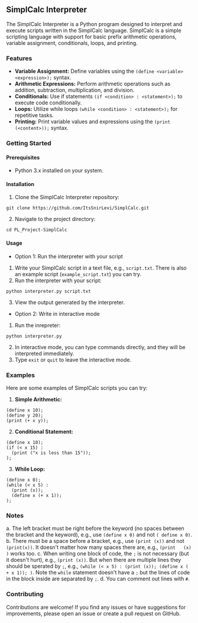## SimplCalc Interpreter

The SimplCalc Interpreter is a Python program designed to interpret and execute scripts written in the SimplCalc language. SimplCalc is a simple scripting language with support for basic prefix arithmetic operations, variable assignment, conditionals, loops, and printing.

### Features

* **Variable Assignment:** Define variables using the `(define <variable> <expression>);` syntax.
* **Arithmetic Expressions:** Perform arithmetic operations such as addition, subtraction, multiplication, and division.
* **Conditionals:** Use if statements `(if <condition> : <statement>);` to execute code conditionally.
* **Loops:** Utilize while loops `(while <condition> : <statement>);` for repetitive tasks.
* **Printing:** Print variable values and expressions using the `(print (<content>));` syntax.

### Getting Started

#### Prerequisites

* Python 3.x installed on your system.

#### Installation

1. Clone the SimplCalc Interpreter repository:

```
git clone https://github.com/ItsSnirLevi/SimplCalc.git
```

2. Navigate to the project directory:

```
cd PL_Project-SimplCalc
```

#### Usage

* Option 1: Run the interpreter with your script
1. Write your SimplCalc script in a text file, e.g., `script.txt`. There is also an example script (`example_script.txt`) you can try.
2. Run the interpreter with your script:

```
python interpreter.py script.txt
```

3. View the output generated by the interpreter.


* Option 2: Write in interactive mode
1. Run the inrepreter:

```
python interpreter.py
```

2. In interactive mode, you can type commands directly, and they will be interpreted immediately.
3. Type `exit` or `quit` to leave the interactive mode.

### Examples

Here are some examples of SimplCalc scripts you can try:

1. **Simple Arithmetic:**

```
(define x 10);
(define y 20);
(print (+ x y));
```

2. **Conditional Statement:**

```
(define x 10);
(if (< x 15) :
  (print ("x is less than 15"));
);
```

3. **While Loop:**

```
(define x 0);
(while (< x 5) :
  (print (x));
  (define x (+ x 1));
);
```

### Notes
a. The left bracket must be right before the keyword (no spaces between the bracket and the keyword), e.g., use `(define x 0)` and not `( define x 0)`.
b. There must be a space before a bracket, e.g., use `(print (x))` and not `(print(x))`. It doesn't matter how many spaces there are, e.g., `(print   (x)  )` works too.
c. When writing one block of code, the `;` is not necessary (but it doesn't hurt), e.g., `(print (x))`. But when there are multiple lines they should be sperated by `;`, e.g.,
  `(while (< x 5) : (print (x)); (define x ( + x 1)); )`. Note the `while` statement doesn't have a `;` but the lines of code in the block inside are separated by `;`.
d. You can comment out lines with `#`.

### Contributing

Contributions are welcome! If you find any issues or have suggestions for improvements, please open an issue or create a pull request on GitHub.
